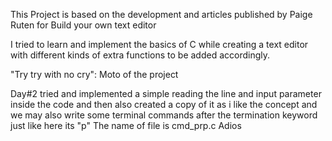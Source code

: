 This Project is based on the development and articles published by Paige Ruten for Build your own text editor

I tried to learn and implement the basics of C while creating a text editor with different kinds of extra functions
to be added accordingly.

"Try try with no cry": Moto of the project

Day#2 tried and implemented a simple reading the line and input parameter inside the code and then also created a copy of it as i like the concept and we may also write some terminal commands after the termination keyword just like here its "p"
The name of file is cmd_prp.c
Adios

